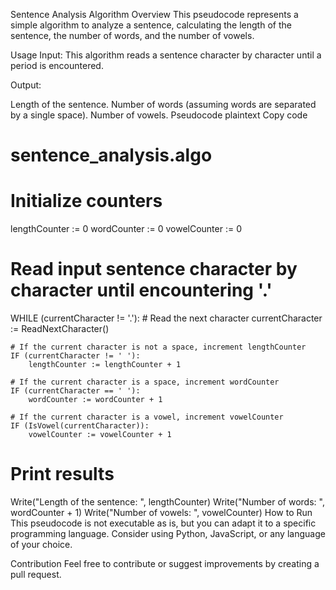 Sentence Analysis Algorithm
Overview
This pseudocode represents a simple algorithm to analyze a sentence, calculating the length of the sentence, the number of words, and the number of vowels.

Usage
Input: This algorithm reads a sentence character by character until a period is encountered.

Output:

Length of the sentence.
Number of words (assuming words are separated by a single space).
Number of vowels.
Pseudocode
plaintext
Copy code
# sentence_analysis.algo

# Initialize counters
lengthCounter := 0
wordCounter := 0
vowelCounter := 0

# Read input sentence character by character until encountering '.'
WHILE (currentCharacter != '.'):
    # Read the next character
    currentCharacter := ReadNextCharacter()

    # If the current character is not a space, increment lengthCounter
    IF (currentCharacter != ' '):
        lengthCounter := lengthCounter + 1

    # If the current character is a space, increment wordCounter
    IF (currentCharacter == ' '):
        wordCounter := wordCounter + 1

    # If the current character is a vowel, increment vowelCounter
    IF (IsVowel(currentCharacter)):
        vowelCounter := vowelCounter + 1

# Print results
Write("Length of the sentence: ", lengthCounter)
Write("Number of words: ", wordCounter + 1)
Write("Number of vowels: ", vowelCounter)
How to Run
This pseudocode is not executable as is, but you can adapt it to a specific programming language. Consider using Python, JavaScript, or any language of your choice.

Contribution
Feel free to contribute or suggest improvements by creating a pull request.
